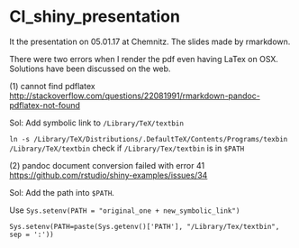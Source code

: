 # CI_shiny_presentation
It the presentation on 05.01.17 at Chemnitz.
The slides made by rmarkdown.

There were two errors when I render the pdf even having LaTex on OSX.
Solutions have been discussed on the web.

(1) cannot find pdflatex
http://stackoverflow.com/questions/22081991/rmarkdown-pandoc-pdflatex-not-found

Sol:
Add symbolic link to `/Library/TeX/textbin`

`ln -s /Library/TeX/Distributions/.DefaultTeX/Contents/Programs/texbin /Library/TeX/textbin`
check if `/Library/Tex/textbin` is in `$PATH`

(2) pandoc document conversion failed with error 41
https://github.com/rstudio/shiny-examples/issues/34

Sol:
Add the path into `$PATH`.

Use `Sys.setenv(PATH = "original_one + new_symbolic_link")`

`Sys.setenv(PATH=paste(Sys.getenv()['PATH'], "/Library/Tex/textbin", sep = ':'))`
